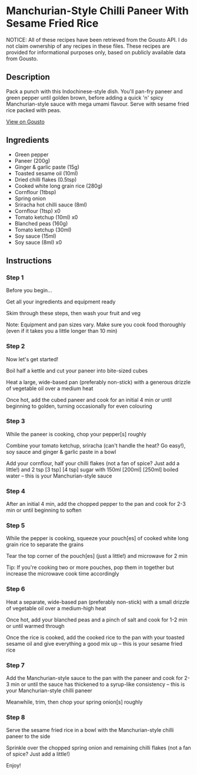 # Manchurian-Style Chilli Paneer With Sesame Fried Rice

NOTICE: All of these recipes have been retrieved from the Gousto API. I do not claim ownership of any recipes in these files. These recipes are provided for informational purposes only, based on publicly available data from Gousto.

## Description

Pack a punch with this Indochinese-style dish. You'll pan-fry paneer and green pepper until golden brown, before adding a quick 'n' spicy Manchurian-style sauce with mega umami flavour. Serve with sesame fried rice packed with peas. 

[View on Gousto](https://www.gousto.co.uk/recipes/cookbook/manchurian-style-chilli-paneer-with-sesame-fried-rice)

## Ingredients

- Green pepper
- Paneer (200g)
- Ginger & garlic paste (15g)
- Toasted sesame oil (10ml)
- Dried chilli flakes (0.5tsp)
- Cooked white long grain rice (280g)
- Cornflour (1tbsp)
- Spring onion
- Sriracha hot chilli sauce (8ml)
- Cornflour (1tsp) x0
- Tomato ketchup (10ml) x0
- Blanched peas (160g)
- Tomato ketchup (30ml)
- Soy sauce (15ml)
- Soy sauce (8ml) x0

## Instructions


### Step 1

Before you begin...

Get all your ingredients and equipment ready

Skim through these steps, then wash your fruit and veg

Note: Equipment and pan sizes vary. Make sure you cook food thoroughly (even if it takes you a little longer than 10 min)


### Step 2

Now let's get started!

Boil half a kettle and cut your paneer into bite-sized cubes

Heat a large, wide-based pan (preferably non-stick) with a generous drizzle of vegetable oil over a medium heat

Once hot, add the cubed paneer and cook for an initial 4 min or until beginning to golden, turning occasionally for even colouring


### Step 3

While the paneer is cooking, chop your pepper[s] roughly

Combine your tomato ketchup, sriracha (can't handle the heat? Go easy!), soy sauce and ginger & garlic paste in a bowl

Add your cornflour, half your chilli flakes (not a fan of spice? Just add a little!) and 2 tsp <span class="text-purple">[3 tsp]</span> <span class="text-danger">[4 tsp] </span>sugar with 150ml <span class="text-purple">[200ml]<span class="text-danger"> </span>[250ml] </span>boiled water – this is your Manchurian-style sauce


### Step 4

After an initial 4 min, add the chopped pepper to the pan and cook for 2-3 min or until beginning to soften


### Step 5

While the pepper is cooking, squeeze your pouch[es] of cooked white long grain rice to separate the grains

Tear the top corner of the pouch[es] (just a little!) and microwave for 2 min

Tip: If you're cooking two or more pouches, pop them in together but increase the microwave cook time accordingly


### Step 6

Heat a separate, wide-based pan (preferably non-stick) with a small drizzle of vegetable oil over a medium-high heat

Once hot, add your blanched peas and a pinch of salt and cook for 1-2 min or until warmed through

Once the rice is cooked, add the cooked rice to the pan with your toasted sesame oil and give everything a good mix up – this is your sesame fried rice


### Step 7

Add the Manchurian-style sauce to the pan with the paneer and cook for 2-3 min or until the sauce has thickened to a syrup-like consistency – this is your Manchurian-style chilli paneer

Meanwhile, trim, then chop your spring onion[s] roughly

### Step 8

Serve the sesame fried rice in a bowl with the Manchurian-style chilli paneer to the side

Sprinkle over the chopped spring onion and remaining chilli flakes (not a fan of spice? Just add a little!)

Enjoy!

